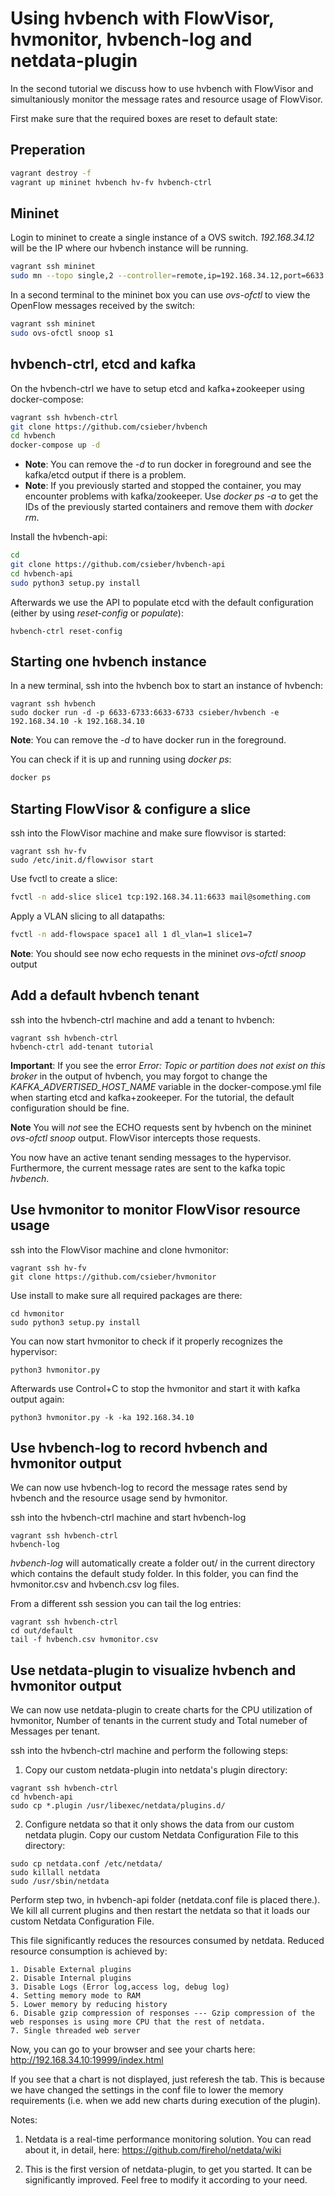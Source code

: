 # Using hvbench with FlowVisor, hvmonitor, hvbench-log and netdata-plugin

In the second tutorial we discuss how to use hvbench with FlowVisor and simultaniously monitor the message rates and resource usage of FlowVisor.

First make sure that the required boxes are reset to default state:

## Preperation

```bash
vagrant destroy -f
vagrant up mininet hvbench hv-fv hvbench-ctrl
```

## Mininet

Login to mininet to create a single instance of a OVS switch. *192.168.34.12* will be the IP where our hvbench instance will be running.

```bash
vagrant ssh mininet
sudo mn --topo single,2 --controller=remote,ip=192.168.34.12,port=6633 --mac
```

In a second terminal to the mininet box you can use *ovs-ofctl* to view the OpenFlow messages received by the switch:

```bash
vagrant ssh mininet
sudo ovs-ofctl snoop s1
```

## hvbench-ctrl, etcd and kafka

On the hvbench-ctrl we have to setup etcd and kafka+zookeeper using docker-compose:

```bash
vagrant ssh hvbench-ctrl
git clone https://github.com/csieber/hvbench
cd hvbench
docker-compose up -d
```

  - **Note**: You can remove the *-d* to run docker in foreground and see the kafka/etcd output if there is a problem. 
  - **Note**: If you previously started and stopped the container, you may encounter problems with kafka/zookeeper. Use *docker ps -a* to get the IDs of the previously started containers and remove them with *docker rm*.

Install the hvbench-api:

```bash
cd
git clone https://github.com/csieber/hvbench-api
cd hvbench-api
sudo python3 setup.py install
```

Afterwards we use the API to populate etcd with the default configuration (either by using *reset-config* or *populate*):

```
hvbench-ctrl reset-config
```

## Starting one hvbench instance

In a new terminal, ssh into the hvbench box to start an instance of hvbench:

```
vagrant ssh hvbench
sudo docker run -d -p 6633-6733:6633-6733 csieber/hvbench -e 192.168.34.10 -k 192.168.34.10
```

**Note**: You can remove the *-d* to have docker run in the foreground.

You can check if it is up and running using *docker ps*:

```bash
docker ps
```

## Starting FlowVisor & configure a slice

ssh into the FlowVisor machine and make sure flowvisor is started:

```
vagrant ssh hv-fv
sudo /etc/init.d/flowvisor start
```

Use fvctl to create a slice:

```bash
fvctl -n add-slice slice1 tcp:192.168.34.11:6633 mail@something.com
```

Apply a VLAN slicing to all datapaths:

```bash
fvctl -n add-flowspace space1 all 1 dl_vlan=1 slice1=7
```

**Note**: You should see now echo requests in the mininet *ovs-ofctl snoop* output

## Add a default hvbench tenant

ssh into the hvbench-ctrl machine and add a tenant to hvbench:

```
vagrant ssh hvbench-ctrl
hvbench-ctrl add-tenant tutorial
```

**Important**: If you see the error *Error: Topic or partition does not exist on this broker* in the output of hvbench, you may forgot to change the *KAFKA_ADVERTISED_HOST_NAME* variable in the docker-compose.yml file when starting etcd and kafka+zookeeper. For the tutorial, the default configuration should be fine.

**Note** You will *not* see the ECHO requests sent by hvbench on the mininet *ovs-ofctl snoop* output. FlowVisor intercepts those requests.

You now have an active tenant sending messages to the hypervisor. Furthermore, the current message rates are sent to the kafka topic *hvbench*.

## Use hvmonitor to monitor FlowVisor resource usage

ssh into the FlowVisor machine and clone hvmonitor:

```
vagrant ssh hv-fv
git clone https://github.com/csieber/hvmonitor
```

Use install to make sure all required packages are there:

```
cd hvmonitor
sudo python3 setup.py install
```

You can now start hvmonitor to check if it properly recognizes the hypervisor:

```
python3 hvmonitor.py
```

Afterwards use Control+C to stop the hvmonitor and start it with kafka output again:

```
python3 hvmonitor.py -k -ka 192.168.34.10
```

## Use hvbench-log to record hvbench and hvmonitor output

We can now use hvbench-log to record the message rates send by hvbench and the resource usage send by hvmonitor.

ssh into the hvbench-ctrl machine and start hvbench-log

```
vagrant ssh hvbench-ctrl
hvbench-log
```

*hvbench-log* will automatically create a folder out/ in the current directory which contains the default study folder. In this folder, you can find the hvmonitor.csv and hvbench.csv log files.

From a different ssh session you can tail the log entries:

```
vagrant ssh hvbench-ctrl
cd out/default
tail -f hvbench.csv hvmonitor.csv
```

## Use netdata-plugin to visualize hvbench and hvmonitor output

We can now use netdata-plugin to create charts for the CPU utilization of hvmonitor, Number of tenants in the current study and Total numeber of Messages per tenant. 

ssh into the hvbench-ctrl machine and perform the following steps:

1) Copy our custom netdata-plugin into netdata's plugin directory:
```
vagrant ssh hvbench-ctrl
cd hvbench-api
sudo cp *.plugin /usr/libexec/netdata/plugins.d/
```
2) Configure netdata so that it only shows the data from our custom netdata plugin. Copy our custom Netdata Configuration File to this directory:
```
sudo cp netdata.conf /etc/netdata/
sudo killall netdata
sudo /usr/sbin/netdata
```
Perform step two, in hvbench-api folder (netdata.conf file is placed there.).
We kill all current plugins and then restart the netdata so that it loads our custom Netdata Configuration File.

This file significantly reduces the resources consumed by netdata. Reduced resource consumption is achieved by:

    1. Disable External plugins
    2. Disable Internal plugins
    3. Disable Logs (Error log,access log, debug log)
    4. Setting memory mode to RAM
    5. Lower memory by reducing history
    6. Disable gzip compression of responses --- Gzip compression of the web responses is using more CPU that the rest of netdata.
    7. Single threaded web server

Now, you can go to your browser and see your charts here: http://192.168.34.10:19999/index.html

If you see that a chart is not displayed, just referesh the tab. This is because we have changed the settings in the conf file to lower the memory requirements (i.e. when we add new charts during execution of the plugin). 


Notes:

1) Netdata is a real-time performance monitoring solution. You can read about it, in detail, here: https://github.com/firehol/netdata/wiki

2) This is the first version of netdata-plugin, to get you started. It can be significantly improved. Feel free to modify it according to your need.

